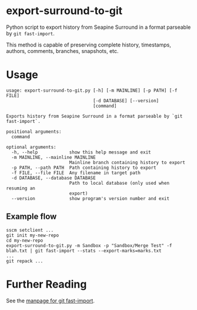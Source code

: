 export-surround-to-git
======================

Python script to export history from Seapine Surround in a format parseable by `git fast-import`.

This method is capable of preserving complete history, timestamps, authors, comments, branches, snapshots, etc.


# Usage
```
usage: export-surround-to-git.py [-h] [-m MAINLINE] [-p PATH] [-f FILE]
                                 [-d DATABASE] [--version]
                                 [command]

Exports history from Seapine Surround in a format parseable by `git fast-import`.

positional arguments:
  command

optional arguments:
  -h, --help            show this help message and exit
  -m MAINLINE, --mainline MAINLINE
                        Mainline branch containing history to export
  -p PATH, --path PATH  Path containing history to export
  -f FILE, --file FILE  Any filename in target path
  -d DATABASE, --database DATABASE
                        Path to local database (only used when resuming an
                        export)
  --version             show program's version number and exit
```

## Example flow
```
sscm setclient ...
git init my-new-repo
cd my-new-repo
export-surround-to-git.py -m Sandbox -p "Sandbox/Merge Test" -f blah.txt | git fast-import --stats --export-marks=marks.txt
...
git repack ...
```


# Further Reading

See the [manpage for git fast-import](https://www.kernel.org/pub/software/scm/git/docs/git-fast-import.html).

